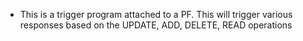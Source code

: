 * This is a trigger program attached to a PF. This will trigger various responses based on the UPDATE, ADD, DELETE, READ operations
